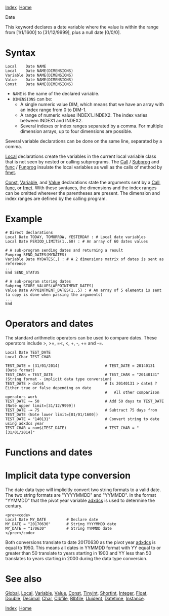 [Index](index.html)  [Home](getting-started_home.html)

Date

This keyword declares a date variable where the value is within the range from [1/1/1600] to [31/12/9999], plus a null date [0/0/0].

# Syntax

```
Local    Date NAME
Local    Date NAME(DIMENSIONS)
Variable Date NAME(DIMENSIONS)
Value    Date NAME(DIMENSIONS)
Const    Date NAME(DIMENSIONS)
```

* `NAME` is the name of the declared variable.
* `DIMENSIONS` can be:
  + A single numeric value DIM, which means that we have an array with an index range from 0 to DIM-1.
  + A range of numeric values INDEX1..INDEX2. The index varies between INDEX1 and INDEX2.
  + Several indexes or index ranges separated by a comma. For multiple dimension arrays, up to four dimensions are possible.

Several variable declarations can be done on the same line, separated by a comma.

[Local](4gl_local.html) declarations create the variables in the current local variable class that is not seen by nested or calling subprograms. The [Call](4gl_call.html) / [Subprog](4gl_subprog.html) and [func](4gl_func.html) / [Funprog](4gl_funprog.html) insulate the local variables as well as the calls of method by [fmet](4gl_fmet.html).

[Const](4gl_const.html), [Variable](4gl_variable.html), and [Value](4gl_value.html) declarations state the arguments sent by a [Call](4gl_call.html), [func](4gl_func.html), or [fmet](4gl_fmet.html). With these syntaxes, the dimensions and the index ranges can be omitted wherever the parentheses are present. The dimension and index ranges are defined by the calling program.

# Example

```
# Direct declarations
Local Date TODAY, TOMORROW, YESTERDAY : # Local date variables
Local Date PERIOD_LIMITS(1..60) : # An array of 60 dates values

# A sub-program sending dates and returning a result
Funprog SEND_DATES(MYDATES)
Variable Date MYDATES(,) : # A 2 dimensions matrix of dates is sent as reference
...
End SEND_STATUS

# A sub-program storing dates
Subprog STORE_VALUES(APPOINTMENT_DATES)
Value Date APPOINTMENT_DATES(1..5) : # An array of 5 elements is sent (a copy is done when passing the arguments)
...
End
```

# Operators and dates

The standard arithmetic operators can be used to compare dates. These operators include >, >=, =<, <, +, -, += and -=.

```
Local Date TEST_DATE
Local Char TEST_CHAR

TEST_DATE = [31/01/2014]                    # TEST_DATE = 20140131      (Date format)
TEST_CHAR = TEST_DATE                       # TEST_CHAR = "20140131"    (String format - implicit data type conversion)
TEST_DATE > date$                           # Is 20140131 > date$ ? Either true or false depending on date
                                            #   All other comparison operators work
TEST_DATE += 50                             # Add 50 days to TEST_DATE (Note upper limit=[31/12/9999])
TEST_DATE -= 75                             # Subtract 75 days from TEST_DATE (Note lower limit=[01/01/1600])
TEST_DATE = "140131"                        # Convert string to date using adxdcs year
TEST_CHAR = num$(TEST_DATE)                 # TEST_CHAR = "[31/01/2014]"
```

# Functions and dates

# Implicit data type conversion

The date data type will implicitly convert two string formats to a valid date. The two string formats are "YYYYMMDD" and "YYMMDD". In the format "YYMMDD" that the pivot year variable [adxdcs](4gl_adxdcs.html) is used to determine the century.

```
<pre><code>
Local Date MY_DATE         # Declare date
MY_DATE = "20170630"       # String YYYYMMDD date
MY_DATE = "170630"         # String YYMMDD date
</pre></code>
```

  
Both conversions translate to date 20170630 as the pivot year [adxdcs](4gl_adxdcs.html) is equal to 1950. This means all dates in YYMMDD format with YY equal to or greater than 50 translate to years starting in 1900 and YY less than 50 translates to years starting in 2000 during the data type conversion.

# See also

[Global](4gl_global.html), [Local](4gl_local.html), [Variable](4gl_variable.html), [Value](4gl_value.html), [Const](4gl_const.html), [Tinyint](4gl_tinyint.html), [Shortint](4gl_shortint.html), [Integer](4gl_integer.html), [Float](4gl_float.html), [Double](4gl_double.html), [Decimal](4gl_decimal.html), [Char](4gl_char.html), [Clbfile](4gl_clbfile.html), [Blbfile](4gl_blbfile.html), [Uuident](4gl_uuident.html), [Datetime](4gl_datetime.html), [Instance](4gl_instance.html).

  

[Index](index.html)  [Home](getting-started_home.html)
